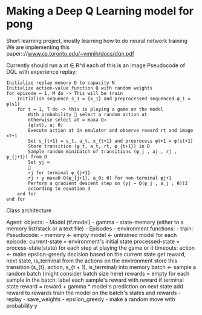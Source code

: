 # Making a Deep Q Learning model for pong
Short learning project, mostly learning how to do neural network training
We are implementing this paper:://www.cs.toronto.edu/~vmnih/docs/dqn.pdf

Currently should run a 
xt ∈ R^d each of this is an image
Pseudocode of DQL with experience replay:
```
Initialize replay memory D to capacity N
Initialize action-value function Q with random weights
for episode = 1, M do -> This will be train
	Initialise sequence s_1 = {x_1} and preprocessed sequenced φ_1 = φ(s1)
	for t = 1, T do -> this is playing a game on the model
		With probability  select a random action at
		otherwise select at = maxa Q∗
		(φ(st), a; θ)
		Execute action at in emulator and observe reward rt and image xt+1
		Set s_{t+1} = s_t, a_t, x_{t+1} and preprocess φt+1 = φ(st+1)
		Store transition (φ_t, a_t, rt, φ_{t+1}) in D
		Sample random minibatch of transitions (φ_j , aj , rj , φ_{j+1}) from D
		Set yj =
		
		rj for terminal φ_{j+1}
		rj + γ maxa0 Q(φ_{j+1}, a_0; θ) for non-terminal φj+1
		Perform a gradient descent step on (yj − Q(φ_j , a_j ; θ))2
		according to equation 3
	end for
end for
```
Class architecture

Agent:
	objects:
		- Model (tf.model)
		- gamma
		- state-memory (either to a memory list/stack or a text file)
		- Episodes
		- environment
	functions:
		- train: 
			Pseudocode: 
			-
				memory <- empty
				model <- untrained model
				for each episode:
					current-state = environment's initial state
					processed-state = process-state(state)
					for each step at playing the game or it timeouts:
						action <- make epsilon-greedy decision based on the current state
						get reward, next state, is_terminal from the actions on the environment
						store this transition (s_{t}, action, s_{t + 1), is_terminal) into memory
						batch <- sample a random batch (might consider batch size here)
						rewards = empty
						for each sample in the batch:
							label each sample's reward with
							reward if terminal state
							reward = reward + gamma * model's prediction on next state
							add reward to rewards
						train the model on the batch's states and rewards
		- replay
		- save_weights
		- epsilon_greedy
			- make a random move with probability y
